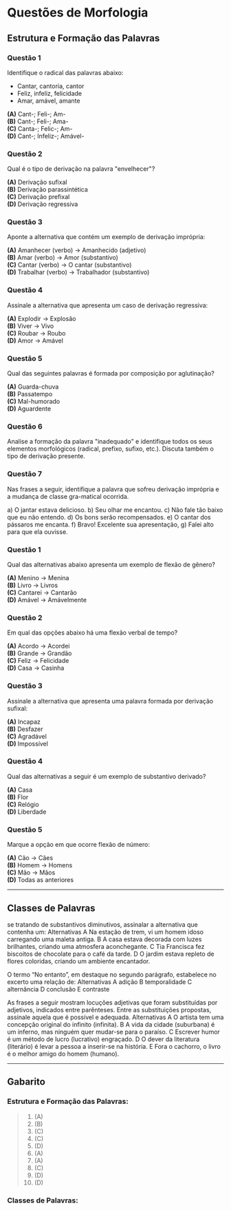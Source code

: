 # Questões de Morfologia

## Estrutura e Formação das Palavras

### Questão 1

Identifique o radical das palavras abaixo:

   - Cantar, cantoria, cantor
   - Feliz, infeliz, felicidade
   - Amar, amável, amante
   
   **(A)** Cant-; Feli-; Am-  
   **(B)** Cant-; Feli-; Ama-  
   **(C)** Canta-; Felic-; Am-  
   **(D)** Cant-; Infeliz-; Amável-

### Questão 2

Qual é o tipo de derivação na palavra "envelhecer"?

   **(A)** Derivação sufixal  
   **(B)** Derivação parassintética  
   **(C)** Derivação prefixal  
   **(D)** Derivação regressiva

### Questão 3

Aponte a alternativa que contém um exemplo de derivação imprópria:

   **(A)** Amanhecer (verbo) → Amanhecido (adjetivo)  
   **(B)** Amar (verbo) → Amor (substantivo)  
   **(C)** Cantar (verbo) → O cantar (substantivo)  
   **(D)** Trabalhar (verbo) → Trabalhador (substantivo)

### Questão 4

Assinale a alternativa que apresenta um caso de derivação regressiva:

   **(A)** Explodir → Explosão  
   **(B)** Viver → Vivo  
   **(C)** Roubar → Roubo  
   **(D)** Amor → Amável

### Questão 5

Qual das seguintes palavras é formada por composição por aglutinação?

   **(A)** Guarda-chuva  
   **(B)** Passatempo  
   **(C)** Mal-humorado  
   **(D)** Aguardente

### Questão 6

Analise a formação da palavra "inadequado" e identifique todos os seus elementos morfológicos (radical, prefixo, sufixo, etc.). Discuta também o tipo de derivação presente.

### Questão 7

Nas frases a seguir, identifique a palavra que sofreu derivação imprópria e a mudança de classe gra-matical ocorrida.

a) O jantar estava delicioso.
b) Seu olhar me encantou.
c) Não fale tão baixo que eu não entendo.
d) Os bons serão recompensados.
e) O cantar dos pássaros me encanta.
f) Bravo! Excelente sua apresentação,
g) Falei alto para que ela ouvisse.

### Questão 1

Qual das alternativas abaixo apresenta um exemplo de flexão de gênero?

   **(A)** Menino → Menina  
   **(B)** Livro → Livros  
   **(C)** Cantarei → Cantarão  
   **(D)** Amável → Amávelmente

### Questão 2

Em qual das opções abaixo há uma flexão verbal de tempo?

   **(A)** Acordo → Acordei  
   **(B)** Grande → Grandão  
   **(C)** Feliz → Felicidade  
   **(D)** Casa → Casinha

### Questão 3

Assinale a alternativa que apresenta uma palavra formada por derivação sufixal:

   **(A)** Incapaz  
   **(B)** Desfazer  
   **(C)** Agradável  
   **(D)** Impossível

### Questão 4

Qual das alternativas a seguir é um exemplo de substantivo derivado?

   **(A)** Casa  
   **(B)** Flor  
   **(C)** Relógio  
   **(D)** Liberdade

### Questão 5

Marque a opção em que ocorre flexão de número:

   **(A)** Cão → Cães  
   **(B)** Homem → Homens  
   **(C)** Mão → Mãos  
   **(D)** Todas as anteriores

---

## Classes de Palavras

se tratando de substantivos diminutivos, assinalar a alternativa que contenha um: 
Alternativas
A
Na estação de trem, vi um homem idoso carregando uma maleta antiga.
B
A casa estava decorada com luzes brilhantes, criando uma atmosfera aconchegante. 
C
Tia Francisca fez biscoitos de chocolate para o café da tarde.
D
O jardim estava repleto de flores coloridas, criando um ambiente encantador. 


 O termo “No entanto”, em destaque no segundo parágrafo, estabelece no excerto uma relação de:
Alternativas
A
adição
B
temporalidade
C
alternância
D
conclusão
E
contraste

 As frases a seguir mostram locuções adjetivas que foram substituídas por adjetivos, indicados entre parênteses.
Entre as substituições propostas, assinale aquela que é possível e adequada.
Alternativas
A
O artista tem uma concepção original do infinito (infinita).
B
A vida da cidade (suburbana) é um inferno, mas ninguém quer mudar-se para o paraíso.
C
Escrever humor é um método de lucro (lucrativo) engraçado.
D
O dever da literatura (literário) é levar a pessoa a inserir-se na história.
E
Fora o cachorro, o livro é o melhor amigo do homem (humano).

---

## Gabarito

### Estrutura e Formação das Palavras:

> 1. (A) 
> 1. (B)
> 1. (C) 
> 1. (C)
> 1. (D)
> 1. (A)
> 1. (A) 
> 1. (C)
> 1. (D)
> 1. (D)

### Classes de Palavras:

